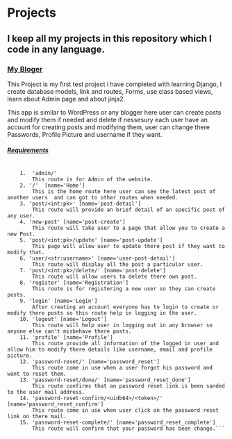 # Projects
## I keep all my projects in this repository which I code in any language.

### [My Bloger](https://github.com/vipin3699/Projects/tree/master/MyBloger)

This Project is my first test project i have completed with learning Django, I create database models, link and routes, Forms, use class based views, learn about Admin page and about jinja2.

This app is similar to WordPress or any blogger here user can create posts and modify them if needed and delete if nessesury each user have an account for creating posts and modifying them, 
user can change there Passwords, Profile Picture and username if they want.

##### [Requirements](https://github.com/vipin3699/Projects/blob/master/MyBloger/requirements.txt)

```Available routs for the users :-

    1.  'admin/'
        This route is for Admin of the website.
    2. '/'  [name='Home']
        This is the home route here user can see the latest post of another users  and can got to other routes when needed.
    3. 'post/<int:pk>' [name='post-detail']
        This route will provide an brief detail of an specific post of any user.
    4. 'new-post' [name='post-create']
        This route will take user to a page that allow you to create a new Post.
    5. 'post/<int:pk>/update' [name='post-update']
        This page will allow user to update there post if they want to modify that.
    6. 'user/<str:username>' [name='user-post-detail']
        This route will display all the post a particular user.
    7. 'post/<int:pk>/delete/' [name='post-delete']
        This route will allow users to delete there own post.
    8. 'register' [name='Registration']
        This route is for registering a new user so they can create posts.
    9. 'login' [name='Login']
        After creating an account everyone has to login to create or modify there posts so this route help in logging in the user.
    10. 'logout' [name='Logout']
        This route will help user in logging out in any browser so anyone else can't misbehave there posts.
    11. 'profile' [name='Profile']
        This route provide all information of the logged in user and allow him to modify there details like username, email and profile picture.
    12. 'password-reset/' [name='password_reset']
        This route come in use when a user forgot his password and want to reset them.
    13. 'password-reset/done/' [name='password_reset_done']
        This route confirms that an password reset link is been sanded to the user mail address.
    14. 'password-reset-confirm/<uidb64>/<token>/' [name='password_reset_confirm']
        This route come in use when user click on the password reset link on there mail.
    15. 'password-reset-complete/' [name='password_reset_complete']
        This route will confirm that your password has been change.```
